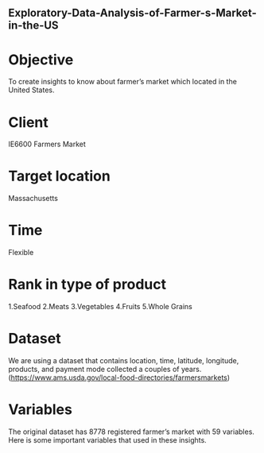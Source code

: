 ## Exploratory-Data-Analysis-of-Farmer-s-Market-in-the-US
# Objective 
To create insights to know about farmer’s market which located in the United States.  
# Client 
IE6600 Farmers Market 
# Target location
Massachusetts 
# Time
Flexible 
# Rank in type of product
1.Seafood  2.Meats  3.Vegetables  4.Fruits  5.Whole Grains   
# Dataset 
We are using a dataset that contains location, time, latitude, longitude, products, and payment mode collected a couples of years. (https://www.ams.usda.gov/local-food-directories/farmersmarkets)   
# Variables
The original dataset has 8778 registered farmer’s market with 59 variables. Here is some important variables that used in these insights.
